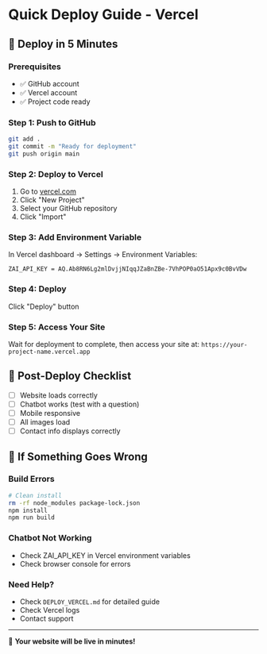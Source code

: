 # Quick Deploy Guide - Vercel

## 🚀 Deploy in 5 Minutes

### Prerequisites
- ✅ GitHub account
- ✅ Vercel account
- ✅ Project code ready

### Step 1: Push to GitHub
```bash
git add .
git commit -m "Ready for deployment"
git push origin main
```

### Step 2: Deploy to Vercel
1. Go to [vercel.com](https://vercel.com)
2. Click "New Project"
3. Select your GitHub repository
4. Click "Import"

### Step 3: Add Environment Variable
In Vercel dashboard → Settings → Environment Variables:
```
ZAI_API_KEY = AQ.Ab8RN6Lg2mlDvjjNIqqJZaBnZBe-7VhPOP0aO51Apx9c0BvVDw
```

### Step 4: Deploy
Click "Deploy" button

### Step 5: Access Your Site
Wait for deployment to complete, then access your site at:
`https://your-project-name.vercel.app`

## 📱 Post-Deploy Checklist

- [ ] Website loads correctly
- [ ] Chatbot works (test with a question)
- [ ] Mobile responsive
- [ ] All images load
- [ ] Contact info displays correctly

## 🔧 If Something Goes Wrong

### Build Errors
```bash
# Clean install
rm -rf node_modules package-lock.json
npm install
npm run build
```

### Chatbot Not Working
- Check ZAI_API_KEY in Vercel environment variables
- Check browser console for errors

### Need Help?
- Check `DEPLOY_VERCEL.md` for detailed guide
- Check Vercel logs
- Contact support

---

🎉 **Your website will be live in minutes!**